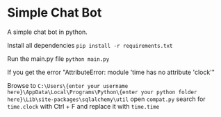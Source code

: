 # Simple Chat Bot

A simple chat bot in python.

Install all dependencies
``pip install -r requirements.txt``

Run the main.py file
``python main.py``

If you get the error "AttributeError: module 'time has no attribute 'clock'"

Browse to ``C:\Users\{enter your username here}\AppData\Local\Programs\Python\{enter your python folder here}\Lib\site-packages\sqlalchemy\util``
open ``compat.py`` search for ``time.clock`` with Ctrl + F and replace it with ``time.time``

